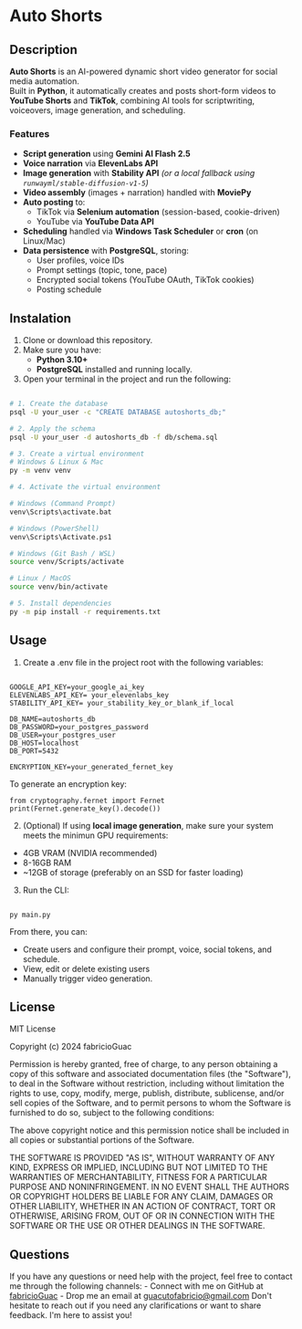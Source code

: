 # Auto Shorts

## Description 

**Auto Shorts** is an AI-powered dynamic short video generator for social media automation.  
Built in **Python**, it automatically creates and posts short-form videos to **YouTube Shorts** and **TikTok**, combining AI tools for scriptwriting, voiceovers, image generation, and scheduling.

###  Features
-  **Script generation** using **Gemini AI Flash 2.5**
-  **Voice narration** via **ElevenLabs API**
-  **Image generation** with **Stability API** *(or a local fallback using `runwayml/stable-diffusion-v1-5`)*
-  **Video assembly** (images + narration) handled with **MoviePy**
-  **Auto posting** to:
    - TikTok via **Selenium automation** (session-based, cookie-driven)
    - YouTube via **YouTube Data API**
-  **Scheduling** handled via **Windows Task Scheduler** or **cron** (on Linux/Mac)
-  **Data persistence** with **PostgreSQL**, storing:
    - User profiles, voice IDs
    - Prompt settings (topic, tone, pace)
    - Encrypted social tokens (YouTube OAuth, TikTok cookies)
    - Posting schedule

## Instalation

1. Clone or download this repository.
2. Make sure you have:
    * **Python 3.10+**
    * **PostgreSQL** installed and running locally.
3. Open your terminal in the project and run the following:

```bash

# 1. Create the database
psql -U your_user -c "CREATE DATABASE autoshorts_db;"

# 2. Apply the schema
psql -U your_user -d autoshorts_db -f db/schema.sql

# 3. Create a virtual environment
# Windows & Linux & Mac
py -m venv venv

# 4. Activate the virtual environment

# Windows (Command Prompt)
venv\Scripts\activate.bat

# Windows (PowerShell)
venv\Scripts\Activate.ps1

# Windows (Git Bash / WSL)
source venv/Scripts/activate

# Linux / MacOS
source venv/bin/activate

# 5. Install dependencies
py -m pip install -r requirements.txt
```

## Usage

1. Create a .env file in the project root with the following variables:
```

GOOGLE_API_KEY=your_google_ai_key
ELEVENLABS_API_KEY= your_elevenlabs_key
STABILITY_API_KEY= your_stability_key_or_blank_if_local

DB_NAME=autoshorts_db
DB_PASSWORD=your_postgres_password
DB_USER=your_postgres_user
DB_HOST=localhost
DB_PORT=5432

ENCRYPTION_KEY=your_generated_fernet_key

```

To generate an encryption key: 

```
from cryptography.fernet import Fernet
print(Fernet.generate_key().decode())
```


2. (Optional) If using **local image generation**, make sure your system meets the minimun GPU requirements:

  * 4GB VRAM (NVIDIA recommended)
  * 8-16GB RAM
  * ~12GB of storage (preferably on an SSD for faster loading)

3. Run the CLI:

```

py main.py

```

From there, you can:

* Create users and configure their prompt, voice, social tokens, and schedule.
* View, edit or delete existing users
* Manually trigger video generation.

## License

MIT License

Copyright (c) 2024 fabricioGuac

Permission is hereby granted, free of charge, to any person obtaining a copy
of this software and associated documentation files (the "Software"), to deal
in the Software without restriction, including without limitation the rights
to use, copy, modify, merge, publish, distribute, sublicense, and/or sell
copies of the Software, and to permit persons to whom the Software is
furnished to do so, subject to the following conditions:

The above copyright notice and this permission notice shall be included in all
copies or substantial portions of the Software.

THE SOFTWARE IS PROVIDED "AS IS", WITHOUT WARRANTY OF ANY KIND, EXPRESS OR
IMPLIED, INCLUDING BUT NOT LIMITED TO THE WARRANTIES OF MERCHANTABILITY,
FITNESS FOR A PARTICULAR PURPOSE AND NONINFRINGEMENT. IN NO EVENT SHALL THE
AUTHORS OR COPYRIGHT HOLDERS BE LIABLE FOR ANY CLAIM, DAMAGES OR OTHER
LIABILITY, WHETHER IN AN ACTION OF CONTRACT, TORT OR OTHERWISE, ARISING FROM,
OUT OF OR IN CONNECTION WITH THE SOFTWARE OR THE USE OR OTHER DEALINGS IN THE
SOFTWARE.

## Questions

If you have any questions or need help with the project, feel free to contact me through the following channels: - Connect with me on GitHub at [fabricioGuac](https://github.com/fabricioGuac)  - Drop me an email at [guacutofabricio@gmail.com](https://github.com/guacutofabricio@gmail.com)   Don't hesitate to reach out if you need any clarifications or want to share feedback. I'm here to assist you!
